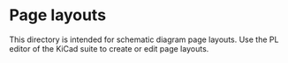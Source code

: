 # Page layouts
This directory is intended for schematic diagram page layouts. Use the PL editor of the KiCad suite to create or edit page layouts.
